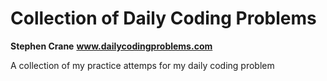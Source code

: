 # Collection of Daily Coding Problems
**Stephen Crane**
**www.dailycodingproblems.com**

A collection of my practice attemps for my daily coding problem